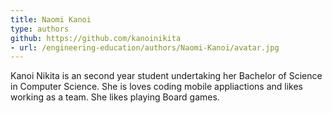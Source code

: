 ```yaml
---
title: Naomi Kanoi
type: authors
github: https://github.com/kanoinikita
- url: /engineering-education/authors/Naomi-Kanoi/avatar.jpg
---
```

Kanoi Nikita is an second year student undertaking her Bachelor of Science in Computer Science. She is loves coding mobile appliactions and likes working as a team. She likes playing Board games.

